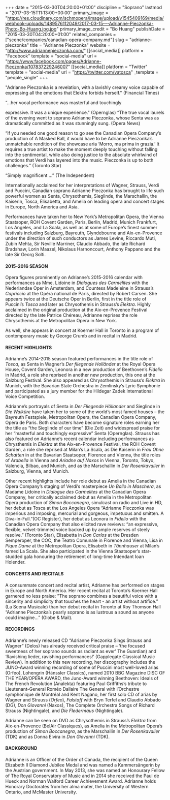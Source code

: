 +++
date = "2015-03-30T04:20:00+01:00"
discipline = "Soprano"
lastmod = "2017-03-15T11:13:00+00:00"
primary_image = "https://res.cloudinary.com/schmopera/image/upload/v1545409169/media/webhook-uploads/1489576112049/2017-03-15---Adrianne-Pieczonka-Photo-Bo-Huang.jpg.jpg"
primary_image_credit = "Bo Huang"
publishDate = "2015-03-30T04:20:00+01:00"
related_companies = ["scene/companies/canadian-opera-company.md"]
slug = "adrianne-pieczonka"
title = "Adrianne Pieczonka"
website = "http://www.adriannepieczonka.com/"
[[social_media]]
platform = "Facebook"
template = "social-media"
url = "https://www.facebook.com/pages/Adrianne-Pieczonka/107837229246007"
[[social_media]]
platform = "Twitter"
template = "social-media"
url = "https://twitter.com/vatosca"
_template = "people_single"
+++

"Adrianne Pieczonka is a revelation, with a lavishly creamy
voice capable of expressing all the emotions that Elektra
forbids herself." (Financial Times)

“…her vocal performance was masterful and touchingly

expressive. It was a unique experience." (Opernglas)
“The true vocal laurels of the evening went to soprano
Adrianne Pieczonka, whose Senta was as dramatically
committed as it was stunningly sung. (Opera News)

“If you needed one good reason to go see the Canadian
Opera Company’s production of A Masked Ball, it would
have to be Adrianne Pieczonka’s unmatchable rendition of
the showcase aria ‘Morro, ma prima in grazia.’ It requires
a true artist to make the moment deeply touching without
falling into the sentimental, while also doing justice to the
absolute whirlwind of emotions that Verdi has layered into
the music. Pieczonka is up to both challenges.” (Toronto
Star)

“Simply magnificent …” (The Independent)

Internationally acclaimed for her interpretations of Wagner, Strauss, Verdi and Puccini, Canadian soprano Adrianne Pieczonka has brought to life such powerful women as Senta, Chrysothemis, Sieglinde, the Marschallin, the Kaiserin, Tosca, Elisabetta, and Amelia on leading opera and concert stages in Europe, North America and Asia.

Performances have taken her to New York’s Metropolitan Opera, the Vienna Staatsoper, ROH Covent Garden, Paris, Berlin, Madrid, Munich Frankfurt, Los Angeles, and La Scala, as well as at some of Europe’s finest summer festivals including Salzburg, Bayreuth, Glyndebourne and Aix-en-Provence under the direction of such conductors as James Levine, Riccardo Muti, Zubin Mehta, Sir Neville Marriner, Claudio Abbado, the late Richard Bradshaw, Lorin Maazel, Nikolaus Harnoncourt, Anthony Pappano and the late Sir Georg Solti.

#### 2015-2016 SEASON

Opera figures prominently on Adrianne’s 2015-2016 calendar with performances as Mme. Lidoine in *Dialogues des Carmélites* with the Nederlandse Oper in Amsterdam, and Countess Madeleine in Strauss’s *Capriccio* at the Opéra national de Paris, directed by Robert Carsen. She appears twice at the Deutsche Oper in Berlin, first in the title role of Puccini’s *Tosca* and later as Chrysothemis in Strauss’s *Elektra*. Highly acclaimed in the original production at the Aix-en-Provence Festival directed by the late Patrice Chéreau, Adrianne reprises the role Chrysothemis at the Metropolitan Opera in New York.

As well, she appears in concert at Koerner Hall in Toronto in a program of contemporary music by George Crumb and in recital in Madrid.

#### RECENT HIGHLIGHTS

Adrianne’s 2014-2015 season featured performances in the title role of *Tosca*, as Senta in Wagner’s *Der fliegende Holländer* at the Royal Opera House, Covent Garden, Leonora in a new production of Beethoven’s *Fidelio* in Madrid, a role she reprised in another new production, this one at the Salzburg Festival. She also appeared as Chrysothemis in Strauss’s *Elektra* in Munich, with the Bavarian State Orchestra in Zemlinsky’s Lyric Symphonie and participated as a jury member for the Hildegar Zadek International Voice Competition.

Adrianne’s portrayals of Senta in *Der Fliegende Höllander* and Sieglinde in *Die Walküre* have taken her to some of the world’s most famed houses – the Bayreuth Festspiele, Metropolitan Opera, the Canadian Opera Company, Opéra de Paris. Both characters have become signature roles earning her the title as “the Sieglinde of our time” (Die Zeit) and widespread praise for her “masterful and touchingly expressive” Senta (Opernglas). Strauss has also featured on Adrianne’s recent calendar including performances as Chrysthemis in *Elektra* at the Aix-en-Provence Festival, the ROH Covent  Garden, a role she reprised at Milan’s La Scala, as Die Kaiserin in *Frau Ohne Schatten* in at the Bavarian Staatsoper, Florence and Vienna, the title roles of *Arabella* in Vienna and *Ariadne auf Naxos* in Vienna, Toronto, Tokyo, Valencia, Bilbao, and Munich, and as the Marschallin in *Der Rosenkavalier* in Salzburg, Vienna, and Munich.

Other recent highlights include her role debut as Amelia in the Canadian Opera Company’s staging of Verdi’s masterpiece *Un Ballo in Maschera*, as Madame Lidoine in *Dialogue des Carmelites* at the Canadian Opera Company, her critically acclaimed debut as Amelia in the Metropolitan Opera production of *Simon Boccanegra*, simulcast on radio and Live in HD, her debut as Tosca at the Los Angeles Opera “Adrianne Pieczonka was imperious and imposing, mercurial and gorgeous, impetuous and smitten. A Diva-in-Full.”(OC Register), her debut as Leonora in *Fidelio* with the Canadian Opera Company that also elicited rave reviews: “an expressive, flexible, velvet-trimmed voice backed up by ample reserves of steely resolve.” (Toronto Star), Elisabetta in *Don Carlos* at the Dresden Semperoper, the COC, the Teatro Comunale in Florence and Vienna, Lisa in *Pique Dame* at the Metropolitan Opera, Elisabeth in *Tännhauser* at Milan’s famed La Scala. She also participated in the Vienna Staatsoper’s star-studded gala honouring the retirement of long-time Intendant Ioan Holender.

#### CONCERTS AND RECITALS

A consummate concert and recital artist, Adrianne has performed on stages in Europe and North
America. Her recent recital at Toronto’s Koerner Hall garnered no less praise: "The soprano combines a beautiful voice with a sincerity and simplicity that touches the heart - an artist without artifice.” (La Scena Musicale) than her debut recital in Toronto at Roy Thomson Hall “Adrianne Pieczonka’s pearly soprano is as lustrous a sound as anyone could imagine…” (Globe & Mail).

#### RECORDINGS

Adrianne’s newly released CD “Adrianne Pieczonka Sings Strauss and Wagner” (Delos) has already
received critical praise – ‘the focused sweetness of her soprano sounds as radiant as ever’ The Guardian) and ‘Ravishing lieder, ravishing performances!’ (Gapplegate Classical Music Review). In addition to this new recording, her discography includes the JUNO-Award winning recording of some of Puccini most well-loved arias (Orfeo), Lohengrin (Hänssler Classics), named 2010 BBC Magazine DISC OF THE YEAR/OPERA AWARD, the Juno-Award winning Beethoven: Ideals of The French Revolution (Analekta) featuring Paul Griffiths’s tribute to Lieutenant-General Roméo Dallaire The General with l’Orchestre symphonique de Montréal and Kent Nagano, her first solo CD of arias by Wagner and Strauss (*Orfeo*), *Falstaff* with Bryn Terfel and Claudio Abbado (DG), *Don Giovanni* (Naxos), The Complete Orchestra Songs of Richard Strauss (Nightingale), and *Die Fledermaus* (Nightingale).

Adrianne can be seen on DVD as Chrysothemis in Strauss’s *Elektra* from Aix-en-Provence (BelAir Classiques), as Amelia in the Metropolitan Opera’s production of *Simon Boccanegra*, as the Marschallin in *Der Rosenkavalier* (TDK) and as Donna Elvira in *Don Giovanni* (TDK).

#### BACKGROUND

Adrianne is an Officer of the Order of Canada, the recipient of the Queen Elizabeth II Diamond Jubilee Medal and was named a Kammersängerin by the Austrian government. In May 2013, she was named an Honourary Fellow of The Royal Conservatory of Music and in 2014 she received the Paul de Hueck and Norman Walford Career Achievement Award. Adrianne holds Honorary Doctorates from her alma mater, the University of Western Ontario, and McMaster University.

